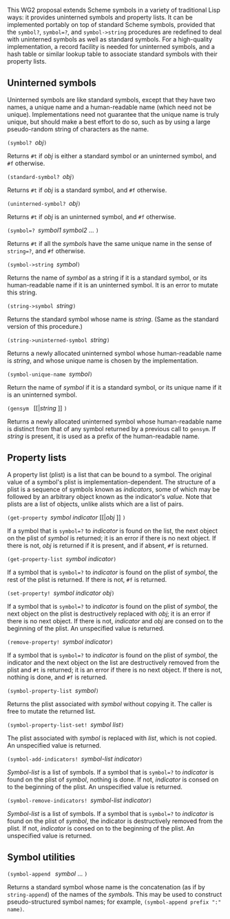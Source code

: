 This WG2 proposal extends Scheme symbols in a variety of traditional Lisp ways: it provides uninterned symbols and property lists.  It can be implemented portably on top of standard Scheme symbols, provided that the `symbol?`, `symbol=?`, and `symbol->string` procedures are redefined to deal with uninterned symbols as well as standard symbols.  For a high-quality implementation, a record facility is needed for uninterned symbols, and a hash table or similar lookup table to associate standard symbols with their property lists.

## Uninterned symbols

Uninterned symbols are like standard symbols, except that they have two names, a unique name and a human-readable name (which need not be unique).  Implementations need not guarantee that the unique name is truly unique, but should make a best effort to do so, such as by using a large pseudo-random string of characters as the name.

`(symbol? `*obj*`)`

Returns `#t` if *obj* is either a standard symbol or an uninterned symbol, and `#f` otherwise.

`(standard-symbol? `*obj*`)`

Returns `#t` if *obj* is a standard symbol, and `#f` otherwise.

`(uninterned-symbol? `*obj*`)`

Returns `#t` if *obj* is an uninterned symbol, and `#f` otherwise.

`(symbol=? `*symbol1 symbol2* ... `)`

Returns `#t` if all the *symbol*s have the same unique name in the sense of `string=?`, and `#f` otherwise.

`(symbol->string `*symbol*`)`

Returns the name of *symbol* as a string if it is a standard symbol, or its human-readable name if it is an uninterned symbol.  It is an error to mutate this string.

`(string->symbol `*string*`)`

Returns the standard symbol whose name is *string*.  (Same as the standard version of this procedure.)

`(string->uninterned-symbol `*string*`)`

Returns a newly allocated uninterned symbol whose human-readable name is *string*, and whose unique name is chosen by the implementation.

`(symbol-unique-name `*symbol*`)`

Return the name of *symbol* if it is a standard symbol, or its unique name if it is an uninterned symbol.

`(gensym ` [[|*string* ]] `)`

Returns a newly allocated uninterned symbol whose human-readable name is distinct from that of any symbol returned by a previous call to `gensym`.  If *string* is present, it is used as a prefix of the human-readable name.

## Property lists

A property list (plist) is a list that can be bound to a symbol.  The original value of a symbol's plist is implementation-dependent.  The structure of a plist is a sequence of symbols known as *indicators*, some of which may be followed by an arbitrary object known as the indicator's *value*.  Note that plists are a list of objects, unlike alists which are a list of pairs.

`(get-property `*symbol indicator* [[|*obj* ]] `)`

If a symbol that is `symbol=?` to *indicator* is found on the list, the next object on the plist of *symbol* is returned; it is an error if there is no next object.  If there is not, *obj* is returned if it is present, and if absent, `#f` is returned.

`(get-property-list `*symbol indicator*`)`

If a symbol that is `symbol=?` to *indicator* is found on the plist of *symbol*, the rest of the plist is returned.  If there is not, `#f` is returned.

`(set-property! `*symbol indicator obj*`)`

If a symbol that is `symbol=?` to *indicator* is found on the plist of *symbol*, the next object on the plist is destructively replaced with *obj*; it is an error if there is no next object.  If there is not, *indicator* and *obj* are consed on to the beginning of the plist.   An unspecified value is returned.

`(remove-property! `*symbol indicator*`)`

If a symbol that is `symbol=?` to *indicator* is found on the plist of *symbol*, the indicator and the next object on the list are destructively removed from the plist and `#t` is returned; it is an error if there is no next object.  If there is not, nothing is done, and `#f` is returned.

`(symbol-property-list `*symbol*`)`

Returns the plist associated with *symbol* without copying it.  The caller is free to mutate the returned list.

`(symbol-property-list-set! `*symbol list*`)`

The plist associated with *symbol* is replaced with *list*, which is not copied.  An unspecified value is returned.

`(symbol-add-indicators! `*symbol-list indicator*`)`

*Symbol-list* is a list of symbols.  If a symbol that is `symbol=?` to *indicator* is found on the plist of *symbol*, nothing is done.  If not, *indicator* is consed on to the beginning of the plist.  An unspecified value is returned.

`(symbol-remove-indicators! `*symbol-list indicator*`)`

*Symbol-list* is a list of symbols.  If a symbol that is `symbol=?` to *indicator* is found on the plist of *symbol*, the indicator is destructively removed from the plist.  If not, *indicator* is consed on to the beginning of the plist.  An unspecified value is returned.

## Symbol utilities

`(symbol-append ` *symbol* ... `)`

Returns a standard symbol whose name is the concatenation (as if by `string-append`) of the names of the *symbol*s.  This may be used to construct pseudo-structured symbol names; for example, `(symbol-append prefix ":" name)`.
